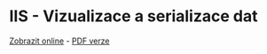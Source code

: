 # IIS - Vizualizace a serializace dat

[Zobrazit online](https://gitshow.net/gh/DIFS-Teaching/slides/iis/p06_vizualizace_serializace) - [PDF verze](https://raw.githubusercontent.com/DIFS-Teaching/slides/main/iis/p06_vizualizace_serializace/p06_vizualizace_serializace.pdf)

